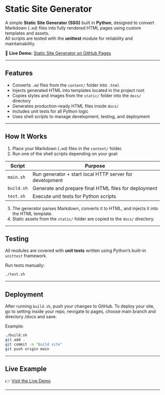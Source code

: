 # Static Site Generator

A simple **Static Site Generator (SSG)** built in **Python**, designed to convert Markdown (`.md`) files into fully rendered HTML pages using custom templates and assets.  
All scripts are tested with the **unittest** module for reliability and maintainability.

🔗 **Live Demo:** [Static Site Generator on GitHub Pages](https://daniil669.github.io/Static_Site_Generator/)

---

## Features

- Converts `.md` files from the `content/` folder into `.html`
- Injects generated HTML into templates located in the project root
- Copies styles and images from the `static/` folder into the `docs/` directory
- Generates production-ready HTML files inside `docs/`
- Includes unit tests for all Python logic
- Uses shell scripts to manage development, testing, and deployment

---

## How It Works

1. Place your Markdown (`.md`) files in the `content/` folder.  
2. Run one of the shell scripts depending on your goal:

| Script | Purpose |
|--------|----------|
| `main.sh` | Run generator + start local HTTP server for development |
| `build.sh` | Generate and prepare final HTML files for deployment |
| `test.sh` | Execute unit tests for Python scripts |

3. The generator parses Markdown, converts it to HTML, and injects it into the HTML template.  
4. Static assets from the `static/` folder are copied to the `docs/` directory.

---

## Testing

All modules are covered with **unit tests** written using Python’s built-in `unittest` framework.

Run tests manually:
```bash
./test.sh
```

---

## Deployment

After running `build.sh`, push your changes to GitHub. 
To deploy your site, go to setting inside your repo, nevigate to pages, choose main branch and directory /docs and save.

Example:
```bash
./build.sh
git add .
git commit -m "Build site"
git push origin main
```

---

## Live Example

👉 [Visit the Live Demo](https://daniil669.github.io/Static_Site_Generator/)

---
